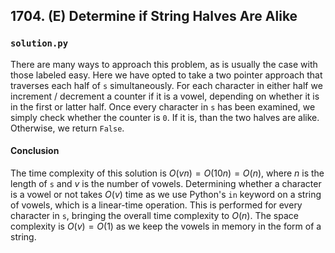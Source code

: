 ## 1704. (E) Determine if String Halves Are Alike

### `solution.py`
There are many ways to approach this problem, as is usually the case with those labeled easy. Here we have opted to take a two pointer approach that traverses each half of `s` simultaneously. For each character in either half we increment / decrement a counter if it is a vowel, depending on whether it is in the first or latter half. Once every character in `s` has been examined, we simply check whether the counter is `0`. If it is, than the two halves are alike. Otherwise, we return `False`.  

#### Conclusion
The time complexity of this solution is $O(vn) = O(10n) = O(n)$, where $n$ is the length of `s` and $v$ is the number of vowels. Determining whether a character is a vowel or not takes $O(v)$ time as we use Python's `in` keyword on a string of vowels, which is a linear-time operation. This is performed for every character in `s`, bringing the overall time complexity to $O(n)$. The space complexity is $O(v) = O(1)$ as we keep the vowels in memory in the form of a string.  
  

